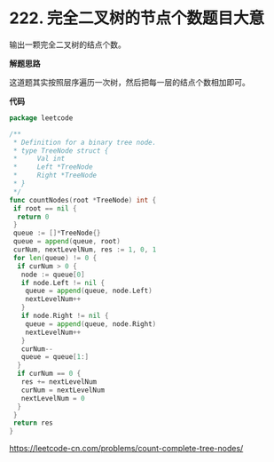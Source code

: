 # 222. 完全二叉树的节点个数**题目大意**  

输出一颗完全二叉树的结点个数。

**解题思路**  

这道题其实按照层序遍历一次树，然后把每一层的结点个数相加即可。

**代码**  

```go
package leetcode

/**
 * Definition for a binary tree node.
 * type TreeNode struct {
 *     Val int
 *     Left *TreeNode
 *     Right *TreeNode
 * }
 */
func countNodes(root *TreeNode) int {
 if root == nil {
  return 0
 }
 queue := []*TreeNode{}
 queue = append(queue, root)
 curNum, nextLevelNum, res := 1, 0, 1
 for len(queue) != 0 {
  if curNum > 0 {
   node := queue[0]
   if node.Left != nil {
    queue = append(queue, node.Left)
    nextLevelNum++
   }
   if node.Right != nil {
    queue = append(queue, node.Right)
    nextLevelNum++
   }
   curNum--
   queue = queue[1:]
  }
  if curNum == 0 {
   res += nextLevelNum
   curNum = nextLevelNum
   nextLevelNum = 0
  }
 }
 return res
}
```

https://leetcode-cn.com/problems/count-complete-tree-nodes/
